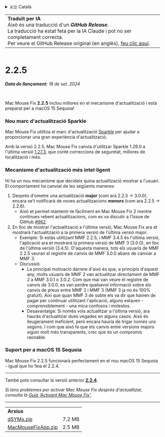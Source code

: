 <details>
<summary>🇦🇩 Català</summary>

[🇬🇧 English (GitHub)](https://github.com/noah-nuebling/mac-mouse-fix/releases/tag/2.2.5)\
**🇦🇩 Català**\
[🇩🇪 Deutsch](https://redirect.macmousefix.com/?target=mmf-release&tag=2.2.5&locale=de)\
[🇪🇸 Español](https://redirect.macmousefix.com/?target=mmf-release&tag=2.2.5&locale=es)\
[🇫🇷 Français](https://redirect.macmousefix.com/?target=mmf-release&tag=2.2.5&locale=fr)\
[🇮🇩 Indonesia](https://redirect.macmousefix.com/?target=mmf-release&tag=2.2.5&locale=id)\
[🇮🇹 Italiano](https://redirect.macmousefix.com/?target=mmf-release&tag=2.2.5&locale=it)\
[🇭🇺 Magyar](https://redirect.macmousefix.com/?target=mmf-release&tag=2.2.5&locale=hu)\
[🇳🇱 Nederlands](https://redirect.macmousefix.com/?target=mmf-release&tag=2.2.5&locale=nl)\
[🇵🇱 Polski](https://redirect.macmousefix.com/?target=mmf-release&tag=2.2.5&locale=pl)\
[🇧🇷 Português (Brasil)](https://redirect.macmousefix.com/?target=mmf-release&tag=2.2.5&locale=pt-BR)\
[🇵🇹 Português (Portugal)](https://redirect.macmousefix.com/?target=mmf-release&tag=2.2.5&locale=pt-PT)\
[🇷🇴 Română](https://redirect.macmousefix.com/?target=mmf-release&tag=2.2.5&locale=ro)\
[🇸🇪 Svenska](https://redirect.macmousefix.com/?target=mmf-release&tag=2.2.5&locale=sv)\
[🇻🇳 Tiếng Việt](https://redirect.macmousefix.com/?target=mmf-release&tag=2.2.5&locale=vi)\
[🇹🇷 Türkçe](https://redirect.macmousefix.com/?target=mmf-release&tag=2.2.5&locale=tr)\
[🇨🇿 Čeština](https://redirect.macmousefix.com/?target=mmf-release&tag=2.2.5&locale=cs)\
[🇬🇷 Ελληνικά](https://redirect.macmousefix.com/?target=mmf-release&tag=2.2.5&locale=el)\
[🇷🇺 Русский](https://redirect.macmousefix.com/?target=mmf-release&tag=2.2.5&locale=ru)\
[🇺🇦 Українська](https://redirect.macmousefix.com/?target=mmf-release&tag=2.2.5&locale=uk)\
[🇮🇱 עברית](https://redirect.macmousefix.com/?target=mmf-release&tag=2.2.5&locale=he)\
[🇸🇦 العربية](https://redirect.macmousefix.com/?target=mmf-release&tag=2.2.5&locale=ar)\
[🇮🇳 हिन्दी](https://redirect.macmousefix.com/?target=mmf-release&tag=2.2.5&locale=hi)\
[🇹🇭 ไทย](https://redirect.macmousefix.com/?target=mmf-release&tag=2.2.5&locale=th)\
[🇨🇳 中文 (简体)](https://redirect.macmousefix.com/?target=mmf-release&tag=2.2.5&locale=zh-Hans)\
[🇨🇳 中文 (繁體)](https://redirect.macmousefix.com/?target=mmf-release&tag=2.2.5&locale=zh-Hant)\
[🇭🇰 中文（香港)](https://redirect.macmousefix.com/?target=mmf-release&tag=2.2.5&locale=zh-HK)\
[🇯🇵 日本語](https://redirect.macmousefix.com/?target=mmf-release&tag=2.2.5&locale=ja)\
[🇰🇷 한국어](https://redirect.macmousefix.com/?target=mmf-release&tag=2.2.5&locale=ko)\
[Help translate Mac Mouse Fix to different languages!](https://github.com/noah-nuebling/mac-mouse-fix/discussions/731)
</details>
<table align=><td>
<b>Traduït per IA</b><br>
Això és una traducció d'un <b><em>GitHub Release</em></b>.<br>
La traducció ha estat feta per la IA Claude i pot no ser completament correcta.<br>
Per veure el GitHub Release original (en anglès), <a href="https://github.com/noah-nuebling/mac-mouse-fix/releases/tag/2.2.5">feu clic aquí</a>.
</td></table>

<table></table>

# 2.2.5
***Data de llançament:** 18 de set. 2024*

<br>

Mac Mouse Fix **2.2.5** inclou millores en el mecanisme d'actualització i està preparat per a macOS 15 Sequoia!

### Nou marc d'actualització Sparkle

Mac Mouse Fix utilitza el marc d'actualització [Sparkle](https://sparkle-project.org/) per ajudar a proporcionar una gran experiència d'actualització.

Amb la versió 2.2.5, Mac Mouse Fix canvia d'utilitzar Sparkle 1.26.0 a l'última versió [1.27.3](https://github.com/sparkle-project/Sparkle/releases/tag/1.27.3), que conté correccions de seguretat, millores de localització i més.

### Mecanisme d'actualització més intel·ligent

Hi ha un nou mecanisme que decideix quina actualització mostrar a l'usuari. El comportament ha canviat de les següents maneres:

1. Després d'ometre una actualització **major** (com ara 2.2.5 -> 3.0.0), encara se't notificarà de noves actualitzacions **menors** (com ara 2.2.5 -> 2.2.6).
    - Això et permet mantenir-te fàcilment en Mac Mouse Fix 2 mentre continues rebent actualitzacions, com es va discutir a l'Issue de GitHub [#962](https://github.com/noah-nuebling/mac-mouse-fix/issues/962).
2. En lloc de mostrar l'actualització a l'última versió, Mac Mouse Fix ara et mostrarà l'actualització a la primera versió de l'última versió major.
    - Exemple: Si estàs utilitzant MMF 2.2.5, i MMF 3.4.5 és l'última versió, l'aplicació ara et mostrarà la primera versió de MMF 3 (3.0.0), en lloc de l'última versió (3.4.5). D'aquesta manera, tots els usuaris de MMF 2.2.5 veuran el registre de canvis de MMF 3.0.0 abans de canviar a MMF 3.
    - Discussió:
        - La principal motivació darrere d'això és que, a principis d'aquest any, molts usuaris de MMF 2 van actualitzar directament de MMF 2 a MMF 3.0.1 o 3.0.2. Com que mai van veure el registre de canvis de 3.0.0, es van perdre qualsevol informació sobre els canvis de preus entre MMF 2 i MMF 3 (MMF 3 ja no és 100% gratuït). Així que quan MMF 3 de sobte els va dir que havien de pagar per continuar utilitzant l'aplicació, alguns estaven - comprensiblement - una mica confosos i molestos.
        - Desavantatge: Si només vols actualitzar a l'última versió, ara hauràs d'actualitzar dues vegades en alguns casos. Això és lleugerament ineficient, però encara hauria de trigar només uns segons. I com que això fa que els canvis entre versions majors siguin molt més transparents, crec que és un compromís raonable.

### Suport per a macOS 15 Sequoia

Mac Mouse Fix 2.2.5 funcionarà perfectament en el nou macOS 15 Sequoia - igual que ho feia el 2.2.4.

---

També pots consultar la versió anterior [**2.2.4**](https://github.com/noah-nuebling/mac-mouse-fix/releases/tag/2.2.4).

*Si tens problemes per activar Mac Mouse Fix després d'actualitzar, consulta la [Guia 'Activant Mac Mouse Fix'](https://github.com/noah-nuebling/mac-mouse-fix/discussions/861).*

---

<table align="start">
<tr>
    <td colspan=2>
        <b>Arxius</b>
    </td>
</tr>
<tr>
    <td><a href="https://github.com/noah-nuebling/mac-mouse-fix/releases/download/2.2.5/dSYMs.zip">dSYMs.zip</a></td>
    <td>7.2 MB</td>
</tr>
<tr>
    <td><a href="https://github.com/noah-nuebling/mac-mouse-fix/releases/download/2.2.5/MacMouseFixApp.zip">MacMouseFixApp.zip</a></td>
    <td>2.5 MB</td>
</tr>
</table>